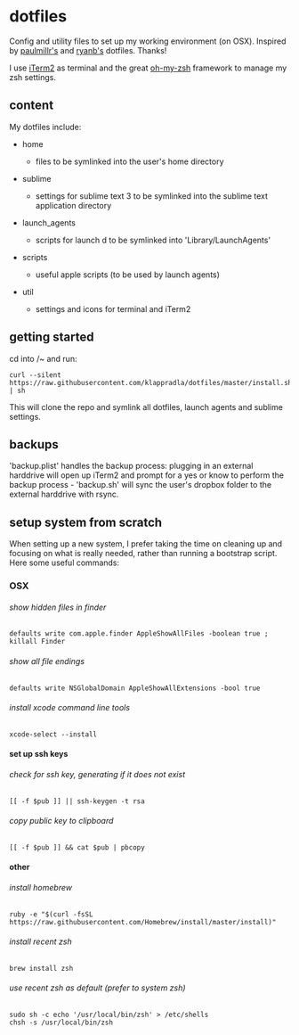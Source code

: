 # dotfiles

Config and utility files to set up my working environment (on OSX). Inspired by [paulmillr's](https://github.com/paulmillr/dotfiles) and [ryanb's](https://github.com/ryanb/dotfiles) dotfiles. Thanks!

I use [iTerm2](http://iterm2.com/) as terminal and the great [oh-my-zsh](https://github.com/robbyrussell/oh-my-zsh) framework to manage my zsh settings.


## content

My dotfiles include:

* home
  * files to be symlinked into the user's home directory
* sublime
  * settings for sublime text 3 to be symlinked into the sublime text application directory

* launch_agents
  * scripts for launch d to be symlinked into 'Library/LaunchAgents'

* scripts
  * useful apple scripts (to be used by launch agents)

* util
  * settings and icons for terminal and iTerm2


## getting started

cd into /~ and run:

```
curl --silent https://raw.githubusercontent.com/klappradla/dotfiles/master/install.sh | sh
```

This will clone the repo and symlink all dotfiles, launch agents and sublime settings.


## backups

'backup.plist' handles the backup process: plugging in an external harddrive will open up iTerm2 and prompt for a yes or know to perform the backup process - 'backup.sh' will sync the user's dropbox folder to the external harddrive with rsync.


## setup system from scratch

When setting up a new system, I prefer taking the time on cleaning up and focusing on what is really needed, rather than running a bootstrap script. Here some useful commands:


### OSX

###### show hidden files in finder
```
defaults write com.apple.finder AppleShowAllFiles -boolean true ; killall Finder
```

###### show all file endings
```
defaults write NSGlobalDomain AppleShowAllExtensions -bool true
```

###### install xcode command line tools
```
xcode-select --install
```


#### set up ssh keys

###### check for ssh key, generating if it does not exist
```
[[ -f $pub ]] || ssh-keygen -t rsa
```

###### copy public key to clipboard
```
[[ -f $pub ]] && cat $pub | pbcopy
```


#### other

###### install homebrew
```
ruby -e "$(curl -fsSL https://raw.githubusercontent.com/Homebrew/install/master/install)"
```

###### install recent zsh
```
brew install zsh
```

###### use recent zsh as default (prefer to system zsh)
```
sudo sh -c echo '/usr/local/bin/zsh' > /etc/shells
chsh -s /usr/local/bin/zsh
````
